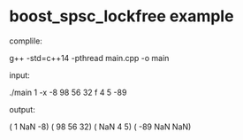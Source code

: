 # boost_spsc_lockfree example

complile:

g++ -std=c++14 -pthread main.cpp -o main



input:

./main 1 -x -8 98 56 32 f 4 5 -89 



output:

( 1 NaN -8) 
( 98 56 32) 
( NaN 4 5) 
( -89 NaN NaN) 
